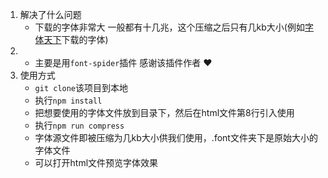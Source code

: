 1. 解决了什么问题
	- 下载的字体非常大 一般都有十几兆，这个压缩之后只有几kb大小(例如[字体天下](https://www.fonts.net.cn/font-35942188604.html)下载的字体)
2. - 主要是用`font-spider`插件 感谢该插件作者 ♥️
3. 使用方式
	- `git clone`该项目到本地
	- 执行`npm install`
	- 把想要使用的字体文件放到目录下，然后在html文件第8行引入使用
	- 执行`npm run compress`
	- 字体源文件即被压缩为几kb大小供我们使用，.font文件夹下是原始大小的字体文件
	- 可以打开html文件预览字体效果